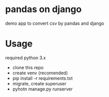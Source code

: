 # pandas on django
demo app to convert csv by pandas and django

# Usage
required python 3.x

* clone this repo
* create venv (recomended)
* pip install -r requirements.txt
* migrate, create superuser
* pyhotn manage.py runserver
